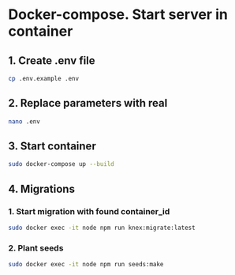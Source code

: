 <!-- # activity.ck.ua-backend

# 1 create .env file
cp .env.example .env

# 2 replace parameters with real
nano .env

# 3 install dependencies
npm i -ci

# 4 start docker-compose
docker-compose up -d

# 5 start migrations
npm run knex:migrate:latest 

# 6 run
npm start -->


# Docker-compose. Start server in container

## 1. Create .env file
```bash
cp .env.example .env
```

## 2. Replace parameters with real
```bash
nano .env
```

## 3. Start container
```bash
sudo docker-compose up --build
```

## 4. Migrations
### 1. Start migration with found container_id
```bash
sudo docker exec -it node npm run knex:migrate:latest
```

### 2. Plant seeds
```bash
sudo docker exec -it node npm run seeds:make
```
